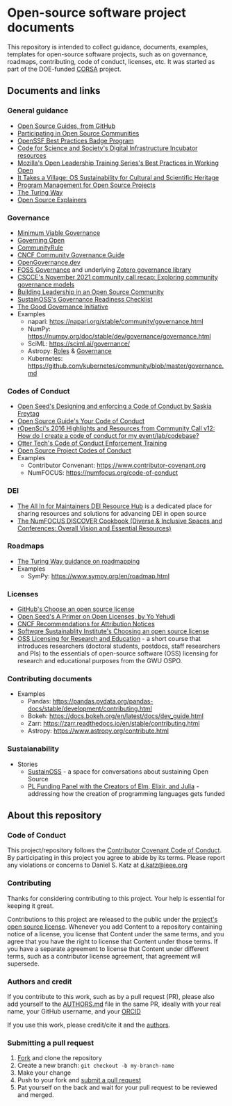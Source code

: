 # Open-source software project documents
This repository is intended to collect guidance, documents, examples, templates for open-source software projects, such as on governance, roadmaps, contributing, code of conduct, licenses, etc. It was started as part of the DOE-funded [CORSA](https://corsa.center) project.

## Documents and links

### General guidance

* [Open Source Guides, from GitHub](https://opensource.guide)
* [Participating in Open Source Communities](https://www.linuxfoundation.org/resources/open-source-guides/participating-in-open-source-communities)
* [OpenSSF Best Practices Badge Program](https://www.bestpractices.dev/en)
* [Code for Science and Society's Digital Infrastructure Incubator resources](https://www.codeforsociety.org/incubator/resources/dii-resource)
* [Mozilla's Open Leadership Training Series's Best Practices in Working Open](https://web.archive.org/web/20241028115543/https://mozilla.github.io/open-leadership-training-series/)
* [It Takes a Village: OS Sustainability for Cultural and Scientific Heritage](https://itav.lyrasis.org)
* [Program Management for Open Source Projects](https://pragprog.com/titles/bcosp/program-management-for-open-source-projects/)
* [The Turing Way](https://book.the-turing-way.org/index.html)
* [Open Source Explainers](https://ospo.library.jhu.edu/learn-grow/ospo-explainers/)

### Governance

* [Minimum Viable Governance](https://github.com/github/MVG)
* [Governing Open](https://governingopen.com)
* [CommunityRule](https://communityrule.info/)
* [CNCF Community Governance Guide](https://contribute.cncf.io/maintainers/governance/)
* [OpenGovernance.dev](https://github.com/opengovernance/opengovernance.dev)
* [FOSS Governance](https://fossgovernance.org/) and underlying [Zotero governance library](https://www.zotero.org/groups/2310183/foss_governance/library)
* [CSCCE's November 2021 community call recap: Exploring community governance models](https://www.cscce.org/2021/11/19/novembers-community-call-recap-exploring-community-governance-models/)
* [Building Leadership in an Open Source Community](https://www.linuxfoundation.org/resources/open-source-guides/building-leadership-in-an-open-source-community)
* [SustainOSS's Governance Readiness Checklist](https://sustainers.github.io/governance-readiness/)
* [The Good Governance Initiative](https://ospo-alliance.org/ggi/introduction/)
* Examples
  * napari: https://napari.org/stable/community/governance.html
  * NumPy: https://numpy.org/doc/stable/dev/governance/governance.html
  * SciML: https://sciml.ai/governance/
  * Astropy: [Roles](https://www.astropy.org/team.html) & [Governance](https://github.com/astropy/astropy-APEs/blob/main/APE0.rst#the-coordination-committee)
  * Kubernetes: https://github.com/kubernetes/community/blob/master/governance.md

### Codes of Conduct 

* [Open Seed's Designing and enforcing a Code of Conduct by Saskia Freytag](https://docs.google.com/presentation/d/1E0HBEzzuO3VjNLwM3ThWLJ27R6h359j0DO4jwfcFkCw/edit)
* [Open Source Guide's Your Code of Conduct](https://opensource.guide/code-of-conduct/)
* [rOpenSci's 2016 Highlights and Resources from Community Call v12: How do I create a code of conduct for my event/lab/codebase?](https://ropensci.org/blog/2016/12/21/commcallv12-review-coc/)
* [Otter Tech's Code of Conduct Enforcement Training](https://otter.technology/code-of-conduct-training/)
* [Open Source Project Codes of Conduct](https://opensourceconduct.com/)
* Examples
  * Contributor Convenant: https://www.contributor-covenant.org
  * NumFOCUS: https://numfocus.org/code-of-conduct

### DEI

* [The All In for Maintainers DEI Resource Hub](https://allinopensource.org/maintainers/DEI-resources/)  is a dedicated place for sharing resources and solutions for advancing DEI in open source
* [The NumFOCUS DISCOVER Cookbook (Diverse & Inclusive Spaces and Conferences: Overall Vision and Essential Resources)](https://discover-cookbook.numfocus.org/intro.html)

### Roadmaps

* [The Turing Way guidance on roadmapping](https://the-turing-way.netlify.app/project-design/project-repo/project-repo-roadmapping.html)
* Examples
  * SymPy: https://www.sympy.org/en/roadmap.html
 
### Licenses

* [GitHub's Choose an open source license](https://choosealicense.com)
* [Open Seed's A Primer on Open Licenses, by Yo Yehudi](https://docs.google.com/presentation/d/e/2PACX-1vQsH4kNQ838uk6mHw8w6YuR8hgg4JXZ10lkNdaVC05zfMEZpU1xDRyT_B6A3s9rqirP2RhAndi-G6dd/pub)
* [CNCF Recommendations for Attribution Notices](https://github.com/cncf/foundation/blob/main/recommendations-for-attribution.md)
* [Softwqre Sustainablity Institute's Choosing an open source license](https://www.software.ac.uk/guide/choosing-open-source-licence)
* [OSS Licensing for Research and Education](https://gw-ospo.github.io/oss-licensing/intro.html) - a short course that introduces researchers (doctoral students, postdocs, staff researchers and PIs) to the essentials of open-source software (OSS) licensing for research and educational purposes from the GWU OSPO.

### Contributing documents

* Examples
  * Pandas: https://pandas.pydata.org/pandas-docs/stable/development/contributing.html
  * Bokeh: https://docs.bokeh.org/en/latest/docs/dev_guide.html
  * Zarr: https://zarr.readthedocs.io/en/stable/contributing.html
  * Astropy: https://www.astropy.org/contribute.html
 
### Sustaianability

* Stories
  * [SustainOSS](https://sustainoss.org) - a space for conversations about sustaining Open Source 
  * [PL Funding Panel with the Creators of Elm, Elixir, and Julia](https://youtu.be/f0ouXATi25I) - addressing how the creation of programming languages gets funded

## About this repository

### Code of Conduct
This project/repository follows the [Contributor Covenant Code of Conduct](https://www.contributor-covenant.org/version/2/1/code_of_conduct/). By participating in this project you agree to abide by its terms. Please report any violations or concerns to Daniel S. Katz at d.katz@ieee.org

### Contributing

Thanks for considering contributing to this project. Your help is essential for keeping it great.

Contributions to this project are released to the public under the [project's open source license](LICENSE). Whenever you add Content to a repository containing notice of a license, you license that Content under the same terms, and you agree that you have the right to license that Content under those terms. If you have a separate agreement to license that Content under different terms, such as a contributor license agreement, that agreement will supersede.

### Authors and credit

If you contribute to this work, such as by a pull request (PR), please also add yourself to the [AUTHORS.md](./AUTHORS.md) file in the same PR, ideally with your real name, your GitHub username, and your [ORCID](https://orcid.org)

If you use this work, please credit/cite it and the [authors](./AUTHORS.md).

### Submitting a pull request

1. [Fork](https://github.com/corsa-center/oss-documents/fork) and clone the repository
2. Create a new branch: `git checkout -b my-branch-name`
3. Make your change
4. Push to your fork and [submit a pull request](https://github.com/corsa-center/oss-documents/compare)
5. Pat yourself on the back and wait for your pull request to be reviewed and merged.


